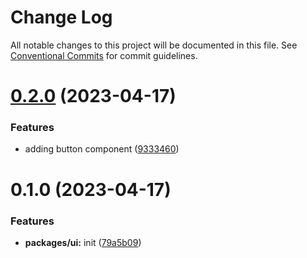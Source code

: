 # Change Log

All notable changes to this project will be documented in this file.
See [Conventional Commits](https://conventionalcommits.org) for commit guidelines.

# [0.2.0](https://github.com/emunhoz/monorepo-starter/compare/ui@0.1.0...ui@0.2.0) (2023-04-17)


### Features

* adding button component ([9333460](https://github.com/emunhoz/monorepo-starter/commit/93334606fa81fc8534ce8dab8da9ae27fcd28194))





# 0.1.0 (2023-04-17)


### Features

* **packages/ui:** init ([79a5b09](https://github.com/emunhoz/monorepo-starter/commit/79a5b0958e4a9e3e924254d1340622cce3e3c83f))
